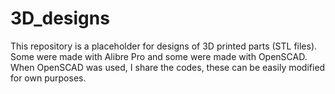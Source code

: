 # 3D_designs
This repository is a placeholder for designs of 3D printed parts (STL files). Some were made with Alibre Pro and some were made with OpenSCAD. When OpenSCAD was used, I share the codes, these can be easily modified for own purposes.
